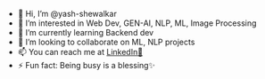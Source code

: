 - 👋 Hi, I’m @yash-shewalkar
- 👀 I’m interested in Web Dev, GEN-AI, NLP, ML, Image Processing
- 🌱 I’m currently learning Backend dev
- 💞️ I’m looking to collaborate on ML, NLP projects
- 📫 You can reach me at <a href="https://www.linkedin.com/in/yash-shewalkar/"> LinkedIn🔗</a>
- ⚡ Fun fact: Being busy is a blessing✨
<!---
yash-shewalkar/yash-shewalkar is a ✨ special ✨ repository because its `README.md` (this file) appears on your GitHub profile.
You can click the Preview link to take a look at your changes.
--->
